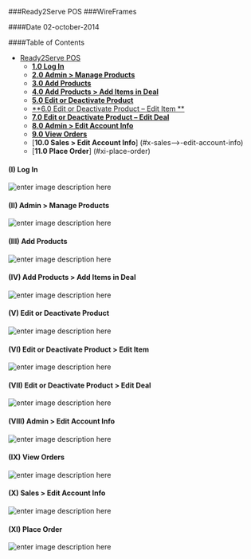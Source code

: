 
###Ready2Serve POS
###WireFrames

####Date 02-october-2014



####Table of Contents
 * [Ready2Serve POS](#ready2serve-pos)
      * [**1.0	Log In**](#i-log-in)
      * [**2.0	Admin > Manage Products**](#ii-admin->-manage-products)
      * [**3.0 Add Products**](#iii-add-products)
      * [**4.0 Add Products  > Add Items in Deal**](#iv-add-products–>-add-items-in-deal )
      * [**5.0	Edit or Deactivate Product**](#v-edit-or-deactivate-product)
      * [**6.0	Edit or Deactivate Product – Edit Item **](#vi-edit-or-deactivate-product–edit-item)
      * [**7.0 Edit or Deactivate Product – Edit Deal**](#vii-edit-or-deactivate-product–edit-deal)
      * [**8.0 Admin > Edit Account Info**](#viii-admin->-edit-account-info)
      * [**9.0 View Orders**](#ix-view-orders)
      * [**10.0 Sales > Edit Account Info**] (#x-sales–>-edit-account-info)
      * [**11.0 Place Order**] (#xi-place-order)

















#### (I) Log In
![enter image description here]( https://raw.github.com/RazaChohan/ReadytoServe-POS/web/wireframesImages/1.png)

#### (II) Admin > Manage Products 
![enter image description here]( https://raw.github.com/RazaChohan/ReadytoServe-POS/web/wireframesImages/2.png)

#### (III) Add Products
![enter image description here]( https://raw.github.com/RazaChohan/ReadytoServe-POS/web/wireframesImages/3.png)

#### (IV) Add Products > Add Items in Deal
![enter image description here]( https://raw.github.com/RazaChohan/ReadytoServe-POS/web/wireframesImages/4.png)

#### (V) Edit or Deactivate Product
![enter image description here]( https://raw.github.com/RazaChohan/ReadytoServe-POS/web/wireframesImages/5.png)

#### (VI) Edit or Deactivate Product > Edit Item
![enter image description here]( https://raw.github.com/RazaChohan/ReadytoServe-POS/web/wireframesImages/6.png)

#### (VII) Edit or Deactivate Product > Edit Deal
![enter image description here]( https://raw.github.com/RazaChohan/ReadytoServe-POS/web/wireframesImages/7.png)

#### (VIII) Admin > Edit Account Info
![enter image description here]( https://raw.github.com/RazaChohan/ReadytoServe-POS/web/wireframesImages/8.png)

#### (IX) View Orders
![enter image description here]( https://raw.github.com/RazaChohan/ReadytoServe-POS/web/wireframesImages/9.png)

#### (X) Sales > Edit Account Info
![enter image description here]( https://raw.github.com/RazaChohan/ReadytoServe-POS/web/wireframesImages/10.png)

#### (XI) Place Order
![enter image description here]( https://raw.github.com/RazaChohan/ReadytoServe-POS/web/wireframesImages/11.png)



